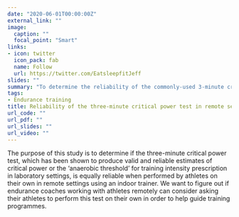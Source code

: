 ```yaml
---
date: "2020-06-01T00:00:00Z"
external_link: ""
image:
  caption: ""
  focal_point: "Smart"
links:
- icon: twitter 
  icon_pack: fab
  name: Follow
  url: https://twitter.com/EatsleepfitJeff
slides: ""
summary: "To determine the reliability of the commonly-used 3-minute critical power test when performed by athletes outside of a lab"
tags:
- Endurance training
title: Reliability of the three-minute critical power test in remote settings 
url_code: ""
url_pdf: ""
url_slides: ""
url_video: ""
---
```


The purpose of this study is to determine if the three-minute critical power test, which has been shown to produce valid and reliable estimates of critical power or the ‘anaerobic threshold’ for training intensity prescription in laboratory settings, is equally reliable when performed by athletes on their own in remote settings using an indoor trainer. We want to figure out if endurance coaches working with athletes remotely can consider asking their athletes to perform this test on their own in order to help guide training programmes. 


